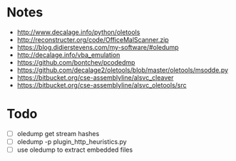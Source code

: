 # Notes

- http://www.decalage.info/python/oletools
- http://reconstructer.org/code/OfficeMalScanner.zip
- https://blog.didierstevens.com/my-software/#oledump
- http://decalage.info/vba_emulation
- https://github.com/bontchev/pcodedmp
- https://github.com/decalage2/oletools/blob/master/oletools/msodde.py
- https://bitbucket.org/cse-assemblyline/alsvc_cleaver
- https://bitbucket.org/cse-assemblyline/alsvc_oletools/src

# Todo

- [ ] oledump get stream hashes
- [ ] oledump -p plugin_http_heuristics.py
- [ ] use oledump to extract embedded files
